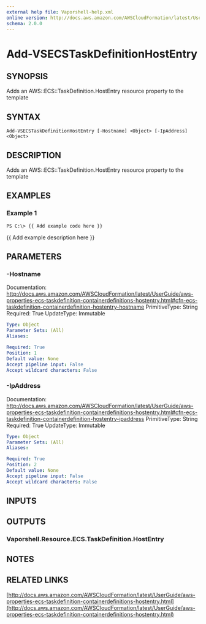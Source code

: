 ```yaml
---
external help file: Vaporshell-help.xml
online version: http://docs.aws.amazon.com/AWSCloudFormation/latest/UserGuide/aws-properties-ecs-taskdefinition-containerdefinitions-hostentry.html
schema: 2.0.0
---
```


# Add-VSECSTaskDefinitionHostEntry

## SYNOPSIS
Adds an AWS::ECS::TaskDefinition.HostEntry resource property to the template

## SYNTAX

```
Add-VSECSTaskDefinitionHostEntry [-Hostname] <Object> [-IpAddress] <Object>
```

## DESCRIPTION
Adds an AWS::ECS::TaskDefinition.HostEntry resource property to the template

## EXAMPLES

### Example 1
```
PS C:\> {{ Add example code here }}
```

{{ Add example description here }}

## PARAMETERS

### -Hostname
Documentation: http://docs.aws.amazon.com/AWSCloudFormation/latest/UserGuide/aws-properties-ecs-taskdefinition-containerdefinitions-hostentry.html#cfn-ecs-taskdefinition-containerdefinition-hostentry-hostname
PrimitiveType: String
Required: True
UpdateType: Immutable

```yaml
Type: Object
Parameter Sets: (All)
Aliases: 

Required: True
Position: 1
Default value: None
Accept pipeline input: False
Accept wildcard characters: False
```

### -IpAddress
Documentation: http://docs.aws.amazon.com/AWSCloudFormation/latest/UserGuide/aws-properties-ecs-taskdefinition-containerdefinitions-hostentry.html#cfn-ecs-taskdefinition-containerdefinition-hostentry-ipaddress
PrimitiveType: String
Required: True
UpdateType: Immutable

```yaml
Type: Object
Parameter Sets: (All)
Aliases: 

Required: True
Position: 2
Default value: None
Accept pipeline input: False
Accept wildcard characters: False
```

## INPUTS

## OUTPUTS

### Vaporshell.Resource.ECS.TaskDefinition.HostEntry

## NOTES

## RELATED LINKS

[http://docs.aws.amazon.com/AWSCloudFormation/latest/UserGuide/aws-properties-ecs-taskdefinition-containerdefinitions-hostentry.html](http://docs.aws.amazon.com/AWSCloudFormation/latest/UserGuide/aws-properties-ecs-taskdefinition-containerdefinitions-hostentry.html)

